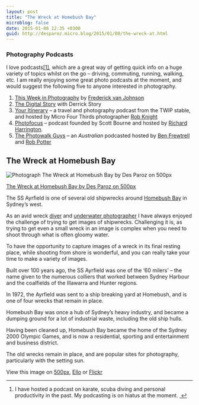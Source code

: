 ```yaml
---
layout: post
title: "The Wreck at Homebush Bay"
microblog: false
date: 2015-01-08 12:35 +0300
guid: http://desparoz.micro.blog/2015/01/08/the-wreck-at.html
---
```

<h3>Photography Podcasts</h3>

<p>I love podcasts<a href="#fn:1" id="fnref:1" title="see footnote" class="footnote">[1]</a>, which are a great way of getting quick info on a huge variety of topics whilst on the go – driving, commuting, running, walking, etc. I am really enjoying some great photo podcasts at the moment, and would suggest the following five to anyone interested in photography.</p>

<ol>
<li><a href="http://thisweekinphoto.com/">This Week in Photography</a> by <a href="http://www.frederickvan.com/">Frederick van Johnson</a></li>
<li><a href="http://thedigitalstory.com/show-notes/">The Digital Story</a> with Derrick Story</li>
<li><a href="http://thisweekinphoto.com/category/your-itinerary/">Your Itinerary</a> – a travel and photography podcast from the TWIP stable, and hosted by Micro Four Thirds photographer <a href="http://robknightphotography.com/xx">Rob Knight</a></li>
<li><a href="http://photofocus.com/podcast/">Photofocus</a> – podcast founded by Scott Bourne and hosted by <a href="https://twitter.com/rhedpixel">Richard Harrington</a>.</li>
<li><a href="http://thephotowalkguys.com.au/">The Photowalk Guys</a> – an <em>Australian</em> podcasted hosted by <a href="http://onthreelegs.com/">Ben Frewtrell</a> and <a href="http://photographyhotspots.com.au/">Rob Potter</a></li>
</ol>

<h2>The Wreck at Homebush Bay</h2>

<div class="pixels-photo">
  <p><img src="https://ppcdn.500px.org/95011143/7abfc2cc8cd7deba216fe29611de55d2f0906d58/4.jpg" alt="Photograph The Wreck at Homebush Bay by Des Paroz on 500px"></p>
  <a href="https://500px.com/photo/95011143/the-wreck-at-homebush-bay-by-des-paroz">The Wreck at Homebush Bay by Des Paroz on 500px</a>
</div>

<script type="text/javascript" src="https://500px.com/embed.js"></script>

<p>The SS Ayrfield is one of several old shipwrecks around <a href="https://en.wikipedia.org/wiki/Homebush_Bay">Homebush Bay</a> in Sydney&#8217;s west.</p>

<p>As an avid wreck <a href="http://divingidc.com">diver</a> and <a href="http://desparoz.photos/underwater">underwater photographer</a> I have always enjoyed the challenge of trying to get images of shipwrecks. Challenging it is, as trying to get even a small wreck in an image is complex when you need to shoot through what is often gloomy water.</p>

<p>To have the opportunity to capture images of a wreck in its final resting place, while shooting from shore is wonderful, and you can really take your time to make a variety of images.</p>

<p>Built over 100 years ago, the SS Ayrfield was one of the &#8216;60 milers&#8217; – the name given to the numerous colliers that worked between Sydney Harbour and the coalfields of the Illawarra and Hunter regions.</p>

<p>In 1972, the Ayrfield was sent to a ship breaking yard at Homebush, and is one of four wrecks that remain in place.</p>

<p>Homebush Bay was once a hub of Sydney&#8217;s heavy industry, and became a dumping ground for a lot of industrial waste, including the old ship hulls.</p>

<p>Having been cleaned up, Homebush Bay became the home of the Sydney 2000 Olympic Games, and is now a residential, sporting and entertainment and business district.</p>

<p>The old wrecks remain in place, and are popular sites for photography, particularly with the setting sun.</p>

<p>View this image on <a href="https://500px.com/photo/95011143/the-wreck-at-homebush-bay-by-des-paroz?from=user_library">500px</a>, <a href="https://ello.co/desparoz/post/2isOeqciO0Wmqwf7eP9rwA">Ello</a> or <a href="https://www.flickr.com/photos/bluebeyond/16042849389/">Flickr</a></p>

<div class="footnotes">
<hr />
<ol>

<li id="fn:1">
<p>I have hosted a podcast on karate, scuba diving and personal productivity in the past. My podcasting is on hiatus at the moment. <a href="#fnref:1" title="return to article" class="reversefootnote">&#160;&#8617;</a></p>
</li>

</ol>
</div>
